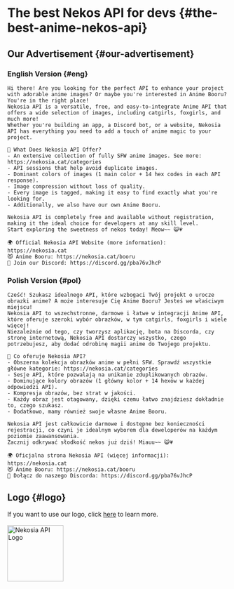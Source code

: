 [//]: # (Title: Free and Versatile Anime API with Adorable Images)
[//]: # (Description: Discover the versatile Nekosia Anime API offering free, SFW images of catgirls, foxgirls, and more! Perfect for enhancing apps, bots, and websites with anime charm. Explore now!)
[//]: # (Tags: Anime API, Free API, Catgirls API, Foxgirls API, SFW Anime Images, Anime Pictures, Anime Booru, Developer Tools, Image Compression, Dominant Colors, Nekosia API)
[//]: # (Canonical: advertisement)
[//]: # (Creation date: 2024-09-02)
[//]: # (Last update: 2024-09-02)
[//]: # (Contributors: Sefinek)

# The best Nekos API for devs {#the-best-anime-nekos-api}

## Our Advertisement {#our-advertisement}

### English Version {#eng}
```text
Hi there! Are you looking for the perfect API to enhance your project with adorable anime images? Or maybe you're interested in Anime Booru? You're in the right place!
Nekosia API is a versatile, free, and easy-to-integrate Anime API that offers a wide selection of images, including catgirls, foxgirls, and much more!
Whether you're building an app, a Discord bot, or a website, Nekosia API has everything you need to add a touch of anime magic to your project.

🤔 What Does Nekosia API Offer?
- An extensive collection of fully SFW anime images. See more: https://nekosia.cat/categories
- API sessions that help avoid duplicate images.
- Dominant colors of images (1 main color + 14 hex codes in each API response).
- Image compression without loss of quality.
- Every image is tagged, making it easy to find exactly what you're looking for.
- Additionally, we also have our own Anime Booru.

Nekosia API is completely free and available without registration, making it the ideal choice for developers at any skill level.
Start exploring the sweetness of nekos today! Meow~~ 😺💗

🌍 Official Nekosia API Website (more information): https://nekosia.cat
😻 Anime Booru: https://nekosia.cat/booru
💬 Join our Discord: https://discord.gg/pba76vJhcP
```

### Polish Version {#pol}
```text
Cześć! Szukasz idealnego API, które wzbogaci Twój projekt o urocze obrazki anime? A może interesuje Cię Anime Booru? Jesteś we właściwym miejscu!
Nekosia API to wszechstronne, darmowe i łatwe w integracji Anime API, które oferuje szeroki wybór obrazków, w tym catgirls, foxgirls i wiele więcej!
Niezależnie od tego, czy tworzysz aplikację, bota na Discorda, czy stronę internetową, Nekosia API dostarczy wszystko, czego potrzebujesz, aby dodać odrobinę magii anime do Twojego projektu.

🤔 Co oferuje Nekosia API?
- Obszerna kolekcja obrazków anime w pełni SFW. Sprawdź wszystkie główne kategorie: https://nekosia.cat/categories
- Sesje API, które pozwalają na unikanie zduplikowanych obrazów.
- Dominujące kolory obrazów (1 główny kolor + 14 hexów w każdej odpowiedzi API).
- Kompresja obrazów, bez strat w jakości.
- Każdy obraz jest otagowany, dzięki czemu łatwo znajdziesz dokładnie to, czego szukasz.
- Dodatkowo, mamy również swoje własne Anime Booru.

Nekosia API jest całkowicie darmowe i dostępne bez konieczności rejestracji, co czyni je idealnym wyborem dla deweloperów na każdym poziomie zaawansowania.
Zacznij odkrywać słodkość nekos już dziś! Miauu~~ 😺💗

🌍 Oficjalna strona Nekosia API (więcej informacji): https://nekosia.cat
😻 Anime Booru: https://nekosia.cat/booru
💬 Dołącz do naszego Discorda: https://discord.gg/pba76vJhcP
```

## Logo {#logo}
If you want to use our logo, click [here](https://nekosia.cat/documentation?page=tos#api-use-of-name) to learn more.
<br><br>
<img src="https://nekosia.cat/favicon.png" alt="Nekosia API Logo" height="128">